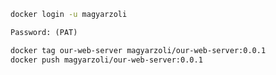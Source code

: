 ```bash
docker login -u magyarzoli
```
```txt
Password: (PAT)
```
```bash
docker tag our-web-server magyarzoli/our-web-server:0.0.1
docker push magyarzoli/our-web-server:0.0.1
```